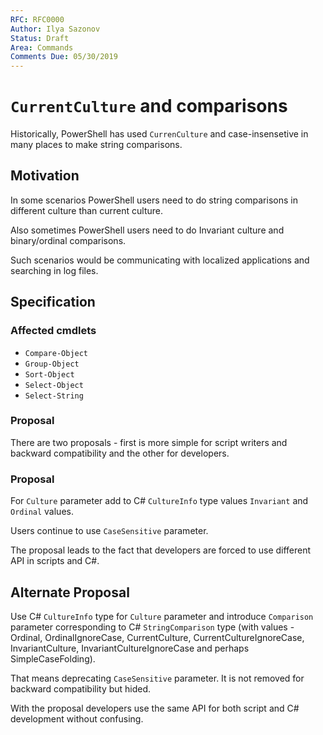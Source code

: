```yaml
---
RFC: RFC0000
Author: Ilya Sazonov
Status: Draft
Area: Commands
Comments Due: 05/30/2019
---
```


# `CurrentCulture` and comparisons

Historically, PowerShell has used `CurrenCulture` and case-insensetive in many places to make string comparisons.

## Motivation

In some scenarios PowerShell users need to do string comparisons in different culture than current culture.

Also sometimes PowerShell users need to do Invariant culture and binary/ordinal comparisons.

Such scenarios would be communicating with localized applications and searching in log files.

## Specification

### Affected cmdlets

- `Compare-Object`
- `Group-Object`
- `Sort-Object`
- `Select-Object`
- `Select-String`

### Proposal

There are two proposals - first is more simple for script writers and backward compatibility and the other for developers.

### Proposal

For `Culture` parameter add to C# `CultureInfo` type values `Invariant` and `Ordinal` values.

Users continue to use `CaseSensitive` parameter.

The proposal leads to the fact that developers are forced to use different API in scripts and C#.

## Alternate Proposal

Use C# `CultureInfo` type for `Culture` parameter and introduce `Comparison` parameter corresponding to C# `StringComparison` type
(with values - Ordinal, OrdinalIgnoreCase, CurrentCulture, CurrentCultureIgnoreCase, InvariantCulture, InvariantCultureIgnoreCase and perhaps SimpleCaseFolding).

That means deprecating `CaseSensitive` parameter. It is not removed for backward compatibility but hided.

With the proposal developers use the same API for both script and C# development without confusing.
